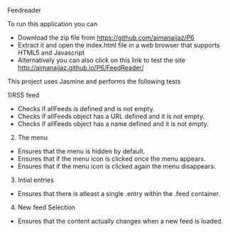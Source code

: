 Feedreader

To run this application you can  
- Download the zip file from https://github.com/aimanaijaz/P6  
- Extract it and open the index.html file in a web browser that supports HTML5 and Javascript  
- Alternatively you can also click on this link to test the site http://aimanaijaz.github.io/P6/FeedReader/  

This project uses Jasmine and performs the following tests
  
1)RSS feed  
 - Checks if allFeeds is defined and is not empty.  
 - Checks if allFeeds object has a URL defined and it is not empty.  
 - Checks if allFeeds object has a name defined and it is not empty.  
 
2) The menu
 - Ensures that the menu is hidden by default.  
 - Ensures that if the menu icon is clicked once the menu appears.  
 - Ensures that if the menu icon is clicked again the menu disappears.  
 
3) Intial entries  
 - Ensures that there is atleast a single .entry within the .feed container.  
 
4) New feed Selection  
 - Ensures that the content actually changes when a new feed is loaded.  
